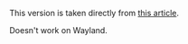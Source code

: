 
This version is taken directly from [this article](https://www.shedloadofcode.com/blog/record-mouse-and-keyboard-for-automation-scripts-with-python).

Doesn't work on Wayland.